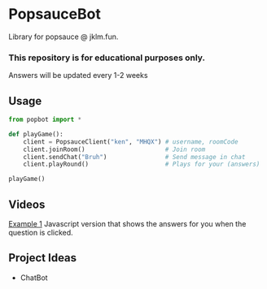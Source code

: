 # PopsauceBot
Library for popsauce @ jklm.fun.

### This repository is for educational purposes only.

Answers will be updated every 1-2 weeks

## Usage

```python
from popbot import *

def playGame():
    client = PopsauceClient("ken", "MHQX") # username, roomCode
    client.joinRoom()                      # Join room
    client.sendChat("Bruh")                # Send message in chat
    client.playRound()                     # Plays for your (answers)

playGame()
```

## Videos
[Example 1](https://www.youtube.com/watch?v=lXkM882SYpU)
Javascript version that shows the answers for you when the question is clicked.

## Project Ideas
- ChatBot
